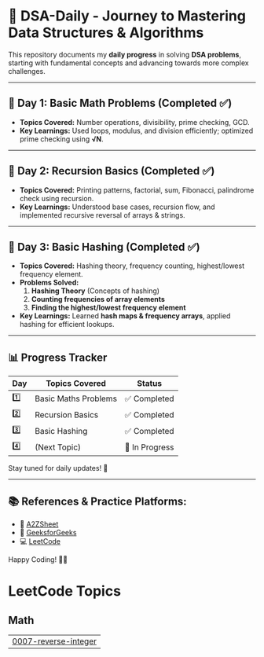 # 🚀 DSA-Daily - Journey to Mastering Data Structures & Algorithms  

This repository documents my **daily progress** in solving **DSA problems**, starting with fundamental concepts and advancing towards more complex challenges.  

---

## 📅 **Day 1: Basic Math Problems (Completed ✅)**  
- **Topics Covered:** Number operations, divisibility, prime checking, GCD.  
- **Key Learnings:** Used loops, modulus, and division efficiently; optimized prime checking using **√N**.  

---

## 📅 **Day 2: Recursion Basics (Completed ✅)**  
- **Topics Covered:** Printing patterns, factorial, sum, Fibonacci, palindrome check using recursion.  
- **Key Learnings:** Understood base cases, recursion flow, and implemented recursive reversal of arrays & strings.  

---

## 📅 **Day 3: Basic Hashing (Completed ✅)**  
- **Topics Covered:** Hashing theory, frequency counting, highest/lowest frequency element.  
- **Problems Solved:**  
  1. **Hashing Theory** (Concepts of hashing)  
  2. **Counting frequencies of array elements**  
  3. **Finding the highest/lowest frequency element**  
- **Key Learnings:** Learned **hash maps & frequency arrays**, applied hashing for efficient lookups.  

---

## 📊 **Progress Tracker**  
| Day  | Topics Covered | Status |
|------|---------------|--------|
| 1️⃣  | Basic Maths Problems | ✅ Completed |
| 2️⃣  | Recursion Basics | ✅ Completed |
| 3️⃣  | Basic Hashing | ✅ Completed |
| 4️⃣  | (Next Topic) | 🔄 In Progress |

Stay tuned for daily updates! 🚀  

---

## 📚 **References & Practice Platforms:**  
- 🎥 [A2ZSheet](https://takeuforward.org/strivers-a2z-dsa-course/strivers-a2z-dsa-course-sheet-2/)  
- 📖 [GeeksforGeeks](https://www.geeksforgeeks.org/)  
- 💻 [LeetCode](https://leetcode.com/)  

Happy Coding! 🎯✨  

<!---LeetCode Topics Start-->
# LeetCode Topics
## Math
|  |
| ------- |
| [0007-reverse-integer](https://github.com/gunjanghate/DSA-Daily/tree/master/0007-reverse-integer) |
<!---LeetCode Topics End-->